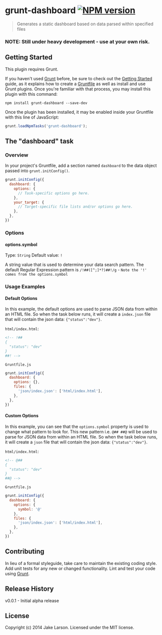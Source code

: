 # grunt-dashboard [![NPM version](https://badge.fury.io/js/grunt-dashboard.svg)](http://badge.fury.io/js/grunt-dashboard)

> Generates a static dashboard based on data parsed within specified files

### NOTE: Still under heavy development - use at your own risk.


## Getting Started
This plugin requires Grunt.

If you haven't used [Grunt](http://gruntjs.com/) before, be sure to check out the [Getting Started](http://gruntjs.com/getting-started) guide, as it explains how to create a [Gruntfile](http://gruntjs.com/sample-gruntfile) as well as install and use Grunt plugins. Once you're familiar with that process, you may install this plugin with this command:

```shell
npm install grunt-dashboard --save-dev
```

Once the plugin has been installed, it may be enabled inside your Gruntfile with this line of JavaScript:

```js
grunt.loadNpmTasks('grunt-dashboard');
```

## The "dashboard" task

### Overview
In your project's Gruntfile, add a section named `dashboard` to the data object passed into `grunt.initConfig()`.

```js
grunt.initConfig({
  dashboard: {
    options: {
      // Task-specific options go here.
    },
    your_target: {
      // Target-specific file lists and/or options go here.
    },
  },
})
```

### Options

#### options.symbol
Type: `String`
Default value: `!`

A string value that is used to determine your data search pattern.
The default Regular Expression pattern is `/!##([^;]*?)##!/g` - `Note the '!' comes from the options.symbol`

### Usage Examples

#### Default Options
In this example, the default options are used to parse JSON data from within an HTML file. So when the task below runs, it will create a `index.json` file that will contain the json data: `{"status":"dev"}`.

`html/index.html`:
```html
<!-- !##
{
  "status": "dev"
}
##! -->
```

`Gruntfile.js`
```js
grunt.initConfig({
  dashboard: {
    options: {},
    files: {
      'json/index.json': ['html/index.html'],
    },
  },
})
```

#### Custom Options
In this example, you can see that the `options.symbol` property is used to change what pattern to look for. This new pattern i.e. `@## ##@` will be used to parse for JSON data from within an HTML file. So when the task below runs, it will create a `json` file that will contain the json data: `{"status":"dev"}`.

`html/index.html`:
```html
<!-- @##
{
  "status": "dev"
}
##@ -->
```

`Gruntfile.js`
```js
grunt.initConfig({
  dashboard: {
    options: {
      symbol: '@'
    },
    files: {
      'json/index.json': ['html/index.html'],
    },
  },
})
```

## Contributing
In lieu of a formal styleguide, take care to maintain the existing coding style. Add unit tests for any new or changed functionality. Lint and test your code using [Grunt](http://gruntjs.com/).

## Release History
v0.0.1 - Initial alpha release

## License
Copyright (c) 2014 Jake Larson. Licensed under the MIT license.
